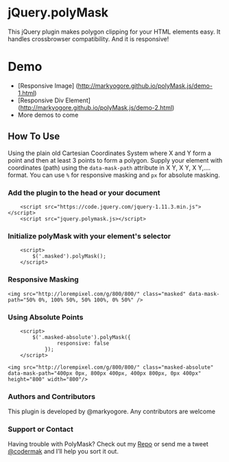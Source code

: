 # jQuery.polyMask
This jQuery plugin makes polygon clipping for your HTML elements easy. It handles crossbrowser compatibility. And it is responsive!

# Demo
* [Responsive Image] (http://markyogore.github.io/polyMask.js/demo-1.html)
* [Responsive Div Element] (http://markyogore.github.io/polyMask.js/demo-2.html)
* More demos to come

## How To Use
Using the plain old Cartesian Coordinates System where X and Y form a point and then at least 3 points to form a polygon. Supply your element with coordinates (path) using the `data-mask-path` attribute in X Y, X Y, X Y,.... format. You can use `%` for responsive masking and `px` for absolute masking.

### Add the plugin to the head or your document
```
    <script src="https://code.jquery.com/jquery-1.11.3.min.js"></script>
    <script src="jquery.polymask.js></script>
```

### Initialize polyMask with your element's selector
```
    <script>
        $('.masked').polyMask();
    </script>
```

### Responsive Masking
`<img src="http://lorempixel.com/g/800/800/" class="masked" data-mask-path="50% 0%, 100% 50%, 50% 100%, 0% 50%" />`


### Using Absolute Points
```
    <script>
        $('.masked-absolute').polyMask({
                responsive: false
            });
    </script>
```

`<img src="http://lorempixel.com/g/800/800/" class="masked-absolute" data-mask-path="400px 0px, 800px 400px, 400px 800px, 0px 400px" height="800" width="800"/>`


### Authors and Contributors
This plugin is developed by @markyogore. Any contributors are welcome

### Support or Contact
Having trouble with PolyMask? Check out my [Repo](https://github.com/markyogore/jQuery.polyMask) or send me a tweet [@codermak](https://twitter.com/codermak) and I’ll help you sort it out.
